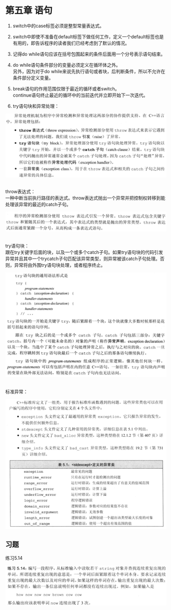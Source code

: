 # 第五章 语句

1. switch中的case标签必须是整型常量表达式。

2.  switch中即使不准备在default标签下做任何工作，定义一个default标签也是有用的，即告诉程序的读者我们已经考虑到了默认的情况。

3.  记得do while语句应该在括号包围起来的条件后面用一个分号表示语句结束。

4.  do while语句条件部分的变量必须定义在循环体之外。<br>另外，因为对于do while来说先执行语句或者块，后判断条件，所以不允许在条件部分定义变量。

5.  break语句的作用范围仅限于最近的循环或者switch。<br>continue语句终止最近的循环中的当前迭代并立即开始下一次迭代。

6.  try语句块和异常处理：

   <img src=".\pic\pic1.png" style="zoom: 50%;" />

   

   <br>throw表达式：<br>一种中断当前执行路径的表达式。throw表达式抛出一个异常并把控制权转移到能处理该异常的最近的catch子句。

   <img src=".\pic\pic2.png" style="zoom: 50%;" />

   

   <br>try语句块：<br>跟在try关键字后面的块，以及一个或多个catch子句。如果try语句块的代码引发异常并且其中一个trycatch子句匹配该异常类型，则异常被该catch子句处理。否则，异常将由外围try语句块处理，或者程序终止。

   <img src=".\pic\pic3.png" style="zoom: 50%;" />

   

   <br>标准异常：

   <img src=".\pic\pic4.png" style="zoom: 50%;" />





## 习题

练习5.14

<img src=".\pic\pic5.png" style="zoom:67%;" />